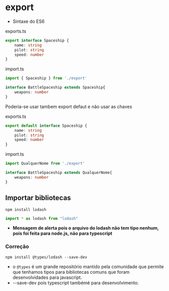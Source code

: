 # export
- Sintaxe do ES6
>
exports.ts
```ts
export interface Spaceship {
    name: string
    pilot: string
    speed: number
}
```


import.ts
```ts
import { Spaceship } from './export'

interface BattleSpaceship extends Spaceship{
    weapons: number
}
```
Poderia-se usar tambem export defaut e não usar as chaves  

exports.ts
```ts
export default interface Spaceship {
    name: string
    pilot: string
    speed: number
}
```

import.ts
```ts
import QualquerNome from './export'

interface BattleSpaceship extends QualquerNome{
    weapons: number
}
```

## Importar bibliotecas
`npm install lodash`
```ts
import * as lodash from "lodash"
```
- **Mensagem de alerta pois o arquivo do lodash não tem tipo nenhum, pois foi feita para node.js, não para typescript**

### Correção
```
npm install @types/lodash --save-dev
```
- o `@types` é um grande repositório mantido pela comunidade que permite que tenhamos tipos para bibliotecas comuns que foram desenvolvidades para javascript.
- --save-dev pois typescript tambémé para desenvolvimento.